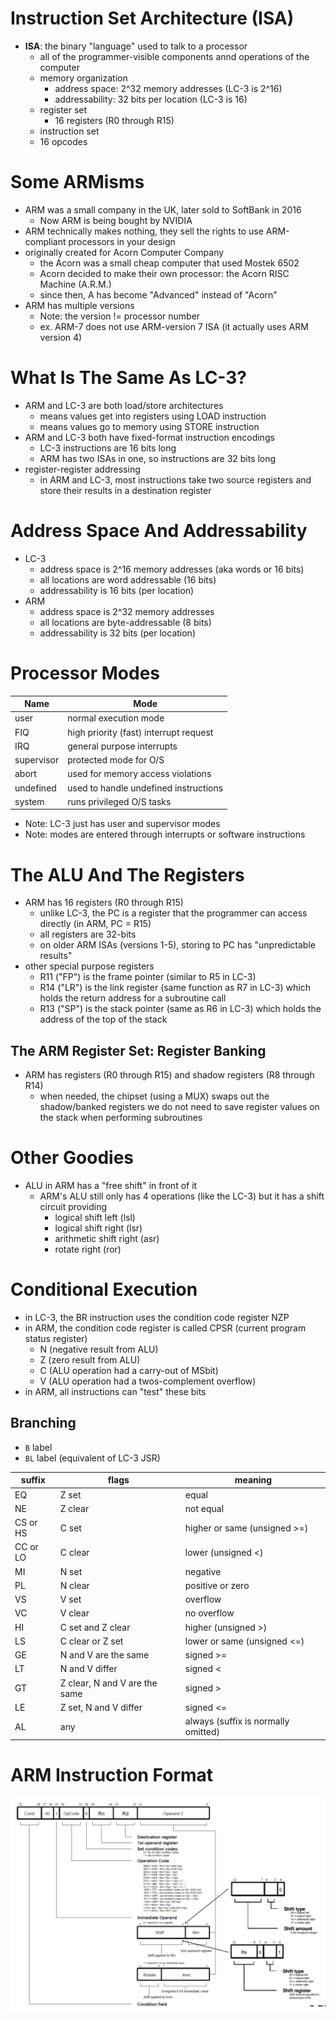 # Instruction Set Architecture (ISA)
- **ISA**: the binary "language" used to talk to a processor
    - all of the programmer-visible components annd operations of the computer
    - memory organization
        - address space: 2^32 memory addresses (LC-3 is 2^16)
        - addressability: 32 bits per location (LC-3 is 16)
    - register set
        - 16 registers (R0 through R15)
    - instruction set
    - 16 opcodes

# Some ARMisms
- ARM was a small company in the UK, later sold to SoftBank in 2016
    - Now ARM is being bought by NVIDIA
- ARM technically makes nothing, they sell the rights to use ARM-compliant processors in your design
- originally created for Acorn Computer Company
    - the Acorn was a small cheap computer that used Mostek 6502
    - Acorn decided to make their own processor: the Acorn RISC Machine (A.R.M.)
    - since then, A has become "Advanced" instead of "Acorn"
- ARM has multiple versions
    - Note: the version != processor number
    - ex. ARM-7 does not use ARM-version 7 ISA (it actually uses ARM version 4)

# What Is The Same As LC-3?
- ARM and LC-3 are both load/store architectures
    - means values get into registers using LOAD instruction
    - means values go to memory using STORE instruction
- ARM and LC-3 both have fixed-format instruction encodings
    - LC-3 instructions are 16 bits long
    - ARM has two ISAs in one, so instructions are 32 bits long
- register-register addressing
    - in ARM and LC-3, most instructions take two source registers and store their results in a destination register

# Address Space And Addressability
- LC-3
    - address space is 2^16 memory addresses (aka words or 16 bits)
    - all locations are word addressable (16 bits)
    - addressability is 16 bits (per location)
- ARM
    - address space is 2^32 memory addresses
    - all locations are byte-addressable (8 bits)
    - addressability is 32 bits (per location)

# Processor Modes
| Name       | Mode                                   |
| ---------- | -------------------------------------- |
| user       | normal execution mode                  |
| FIQ        | high priority (fast) interrupt request |
| IRQ        | general purpose interrupts             |
| supervisor | protected mode for O/S                 |
| abort      | used for memory access violations      |
| undefined  | used to handle undefined instructions  |
| system     | runs privileged O/S tasks              |

- Note: LC-3 just has user and supervisor modes
- Note: modes are entered through interrupts or software instructions

# The ALU And The Registers
- ARM has 16 registers (R0 through R15)
    - unlike LC-3, the PC is a register that the programmer can access directly (in ARM, PC = R15)
    - all registers are 32-bits
    - on older ARM ISAs (versions 1-5), storing to PC has "unpredictable results"
- other special purpose registers
    - R11 ("FP") is the frame pointer (similar to R5 in LC-3)
    - R14 ("LR") is the link register (same function as R7 in LC-3) which holds the return address for a subroutine call
    - R13 ("SP") is the stack pointer (same as R6 in LC-3) which holds the address of the top of the stack

## The ARM Register Set: Register Banking
- ARM has registers (R0 through R15) and shadow registers (R8 through R14)
    - when needed, the chipset (using a MUX) swaps out the shadow/banked registers we do not need to save register values on the stack when performing subroutines

# Other Goodies
- ALU in ARM has a "free shift" in front of it
    - ARM's ALU still only has 4 operations (like the LC-3) but it has a shift circuit providing
        - logical shift left (lsl)
        - logical shift right (lsr)
        - arithmetic shift right (asr)
        - rotate right (ror)

# Conditional Execution
- in LC-3, the BR instruction uses the condition code register NZP
- in ARM, the condition code register is called CPSR (current program status register)
    - N (negative result from ALU)
    - Z (zero result from ALU)
    - C (ALU operation had a carry-out of MSbit)
    - V (ALU operation had a twos-complement overflow)
- in ARM, all instructions can "test" these bits

## Branching
- `B` label
- `BL` label (equivalent of LC-3 JSR)

| suffix   | flags                         | meaning                             |
| -------- | ----------------------------- | ----------------------------------- |
| EQ       | Z set                         | equal                               |
| NE       | Z clear                       | not equal                           |
| CS or HS | C set                         | higher or same (unsigned >=)        |
| CC or LO | C clear                       | lower (unsigned <)                  |
| MI       | N set                         | negative                            |
| PL       | N clear                       | positive or zero                    |
| VS       | V set                         | overflow                            |
| VC       | V clear                       | no overflow                         |
| HI       | C set and Z clear             | higher (unsigned >)                 |
| LS       | C clear or Z set              | lower or same (unsigned <=)         |
| GE       | N and V are the same          | signed >=                           |
| LT       | N and V differ                | signed <                            |
| GT       | Z clear, N and V are the same | signed >                            |
| LE       | Z set, N and V differ         | signed <=                           |
| AL       | any                           | always (suffix is normally omitted) |

# ARM Instruction Format
<img src="img/l25-arm-instruction-format.png" alt="arm-instruction-format">